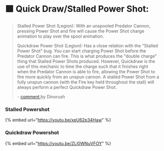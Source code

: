 # 🟩 Quick Draw/Stalled Power Shot:

> Stalled Power Shot (Legion): With an unspooled Predator Cannon, pressing Power Shot and fire will cause the Power Shot charge animation to play over the spool animation.
>
> Quickdraw Power Shot (Legion): Has a close relation with the "Stalled Power Shot" bug. You can start charging Power Shot before the Predator Cannon can fire. This is what produces the "double charge" thing that Stalled Power Shots produced. However, Quickdraw is the use of this mechanic to time the charge such that it finishes right when the Predator Cannon is able to fire, allowing the Power Shot to fire more quickly from an unspun cannon. A stalled Power Shot from a fully unspun cannon (with the Fire key held throughout the stall) will always perform a perfect Quickdraw Power Shot.
>
> &#x20;\- [comment ](https://www.reddit.com/r/titanfall/comments/l0qvkw/a\_compilation\_of\_tipsmassive\_info\_dump/)by Dinorush

### Stalled Powershot

{% embed url="https://youtu.be/xeU62p34Haw" %}

### Quickdraw Powershot

{% embed url="https://youtu.be/ZLl0WNuVFOY" %}
